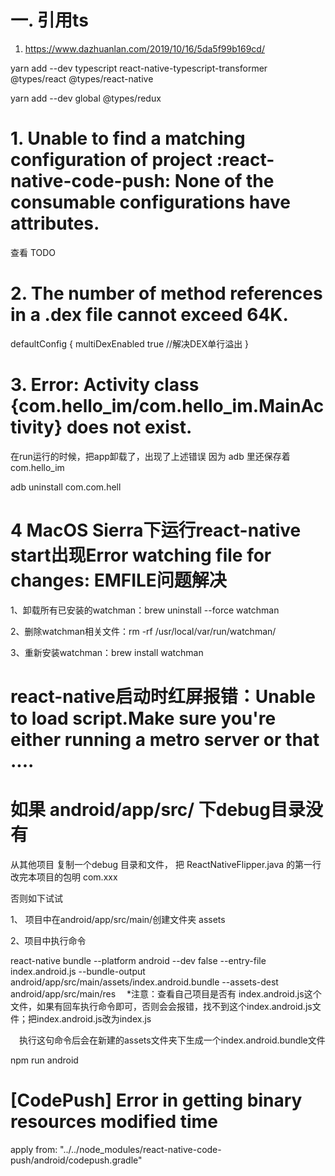 # 一. 引用ts

1. https://www.dazhuanlan.com/2019/10/16/5da5f99b169cd/


yarn add --dev typescript react-native-typescript-transformer @types/react @types/react-native

yarn add --dev global @types/redux 


# 1. Unable to find a matching configuration of project :react-native-code-push: None of the consumable configurations have attributes.

查看 TODO

 # 2. The number of method references in a .dex file cannot exceed 64K.

defaultConfig {
    multiDexEnabled true     //解决DEX单行溢出
}

# 3. Error: Activity class {com.hello_im/com.hello_im.MainActivity} does not exist.

在run运行的时候，把app卸载了，出现了上述错误
因为 adb 里还保存着 com.hello_im 

adb uninstall com.com.hell

# 4 MacOS Sierra下运行react-native start出现Error watching file for changes: EMFILE问题解决

1、卸载所有已安装的watchman：brew uninstall --force watchman

2、删除watchman相关文件：rm -rf /usr/local/var/run/watchman/

3、重新安装watchman：brew install watchman



# react-native启动时红屏报错：Unable to load script.Make sure you're either running a metro server or that ....

# 如果  android/app/src/ 下debug目录没有 

从其他项目 复制一个debug 目录和文件，
把 ReactNativeFlipper.java 的第一行改完本项目的包明 com.xxx

否则如下试试

1、 项目中在android/app/src/main/创建文件夹  assets

 2、项目中执行命令

react-native bundle --platform android --dev false --entry-file index.android.js --bundle-output android/app/src/main/assets/index.android.bundle --assets-dest android/app/src/main/res 
　*注意：查看自己项目是否有 index.android.js这个文件，如果有回车执行命令即可，否则会会报错，找不到这个index.android.js文件；把index.android.js改为index.js

　执行这句命令后会在新建的assets文件夹下生成一个index.android.bundle文件


npm run android


#  [CodePush] Error in getting binary resources modified time

apply from: "../../node_modules/react-native-code-push/android/codepush.gradle"
